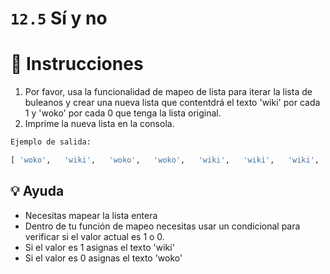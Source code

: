 # `12.5` Sí y no

# 📝 Instrucciones
1. Por favor, usa la funcionalidad de mapeo de lista para iterar la lista de buleanos y crear una nueva lista
   que contentdrá el texto 'wiki' por cada 1 y 'woko' por cada 0 que tenga la lista original.
2. Imprime la nueva lista en la consola.

```py
Ejemplo de salida:

[ 'woko',   'wiki',   'woko',   'woko',   'wiki',   'wiki',   'wiki',   'woko',   'woko',   'wiki',   'woko',   'wiki',   'wiki',   'woko',   'woko',   'woko',   'woko',   'woko',   'woko',   'woko',   'woko',   'wiki',   'woko',   'woko',   'woko',   'woko',   'wiki' ]
```

## 💡 Ayuda
- Necesitas mapear la lista entera
- Dentro de tu función de mapeo necesitas usar un condicional para verificar si el valor actual es 1 o 0.
- Si el valor es 1 asignas el texto 'wiki'
- Si el valor es 0 asignas el texto 'woko'